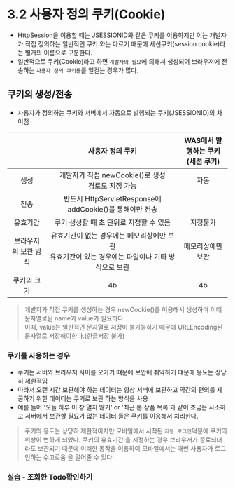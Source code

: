 # 3.2 사용자 정의 쿠키(Cookie)

- HttpSession을 이용할 때는 JSESSIONID와 같은 쿠키를 이용하지만 이는 개발자가 직접 정의하는 일반적인 쿠키
와는 다르기 때문에 세션쿠키(session cookie)라는 별개의 이름으로 구분한다.
- 일반적으로 쿠키(Cookie)라고 하면 `개발자의 필요`에 의해서 생성되어 브라우저에 전송하는 `사용자 정의 쿠키를`를
일컫는 경우가 많다.


## 쿠키의 생성/전송
- 사용자가 정의하는 쿠키와 서버에서 자동으로 발행되는 쿠키(JSESSIONID)의 차이점

|             |                         사용자 정의 쿠키                         | WAS에서 발행하는 쿠키<br>(세션 쿠키) |
|:-----------:|:---------------------------------------------------------:|:------------------------:|
|     생성      |           개발자가 직접 newCookie()로 생성<br/>경로도 지정 가능           |            자동            |
|     전송      |       반드시 HttpServletResponse에 addCookie()를 통해야만 전송       |                          |
|    유효기간     |                  쿠키 생성할 때 초 단위로 지정할 수 있음                  |           지정불가           |
| 브라우저의 보관 방식 | 유효기간이 없는 경우에는 메모리상에만 보관<br/>유효기간이 있는 경우에는 파일이나 기타 방식으로 보관 |        메모리상에만 보관         |
|   쿠키의 크기    |                            4b                             |            4b            |
> 개발자가 직접 쿠키를 생성하는 경우 newCookie()를 이용해서 생성하며 이떄 문자열로된 name과 value가 필요하다.<br>
> 이때, value는 일반적인 문자열로 저장이 불가능하기 때문에 URLEncoding된 문자열로 저장해야한다.(한글저장 불가)

### 쿠키를 사용하는 경우
- 쿠키는 서버와 브라우저 사이를 오가기 떄문에 보안에 취약하기 떄문에 용도는 상당히 제한적임
- 따라서 오랜 시간 보관해야 하는 데이터는 항상 서버에 보관하고 약간의 편의를 제공하기 위한 데이터는 쿠키로 보관
하는 방식을 사용
- 예를 들어 '오늘 하루 이 창 열지 않기' or '최근 본 상품 목록'과 같이 조금은 사소하고 서버에서 보관할 필요가 없는
데이터 들은 쿠키를 이용해서 처리한다.
> 쿠키의 용도는 상당히 제한적이지만 모바일에서 시작된 `자동 로그인`덕분에 쿠키의 위상이 변하게 되었다. 쿠키의 유효기간
을 지정하는 경우 브라우저가 종료되더라도 보관되기 때문에 이러한 동작을 이용하여 모바일에서는 매번 사용자가 로그인하는 수고로움
을 덜어줄 수 있다.

### 실습 - 조회한 Todo확인하기


